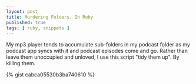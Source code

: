 ```yaml
---
layout: post
title: Murdering Folders. In Ruby
published: true
tags: [ ruby, snippets ]
---
```


My mp3 player tends to accumulate sub-folders in my podcast folder as my 
podcast app syncs with it and podcast episodes come and go. Rather than leave 
them unoccupied and unloved, I use this script "tidy them up". By killing them.   

{% gist cabca05530b3ba740610 %}
